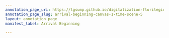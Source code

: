 ```yaml
---
annotation_page_uri: https://lgsump.github.io/digitalization-florilegium/annotations/arrival-beginning-canvas-1-time-scene-5.json
annotation_page_slug: arrival-beginning-canvas-1-time-scene-5
layout: annotation_page
manifest_label: Arrival Beginning

---
```

